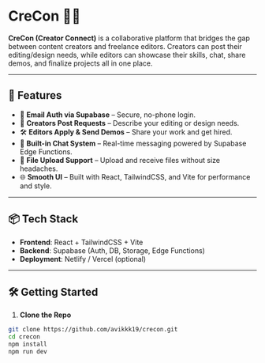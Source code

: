 # CreCon 🎥✨

**CreCon (Creator Connect)** is a collaborative platform that bridges the gap between content creators and freelance editors. Creators can post their editing/design needs, while editors can showcase their skills, chat, share demos, and finalize projects all in one place.

---

## 🚀 Features

- 🔐 **Email Auth via Supabase** – Secure, no-phone login.
- 🎨 **Creators Post Requests** – Describe your editing or design needs.
- 🛠️ **Editors Apply & Send Demos** – Share your work and get hired.
- 💬 **Built-in Chat System** – Real-time messaging powered by Supabase Edge Functions.
- 📂 **File Upload Support** – Upload and receive files without size headaches.
- 🌐 **Smooth UI** – Built with React, TailwindCSS, and Vite for performance and style.

---

## 📦 Tech Stack

- **Frontend**: React + TailwindCSS + Vite  
- **Backend**: Supabase (Auth, DB, Storage, Edge Functions)  
- **Deployment**: Netlify / Vercel (optional)

---

## 🛠️ Getting Started

1. **Clone the Repo**

```bash
git clone https://github.com/avikkk19/crecon.git
cd crecon
npm install
npm run dev
